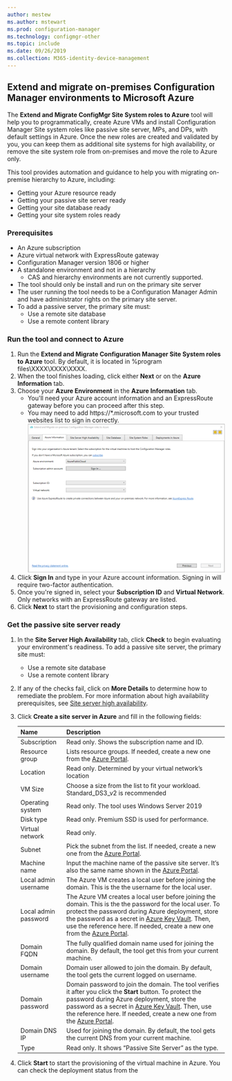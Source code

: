 ```yaml
---
author: mestew
ms.author: mstewart
ms.prod: configuration-manager
ms.technology: configmgr-other
ms.topic: include
ms.date: 09/26/2019
ms.collection: M365-identity-device-management
---
```


## <a name="bkmk_Azure-migration"></a> Extend and migrate on-premises Configuration Manager environments to Microsoft Azure
<!--3556022-->

The **Extend and Migrate ConfigMgr Site System roles to Azure** tool will help you to programmatically, create Azure VMs and install Configuration Manager Site system roles like passive site server, MPs, and DPs, with default settings in Azure. Once the new roles are created and validated by you, you can keep them as additional site systems for high availability, or remove the site system role from on-premises and move the role to Azure only.

This tool provides automation and guidance to help you with migrating on-premise hierarchy to Azure, including:

- Getting your Azure resource ready
- Getting your passive site server ready
- Getting your site database ready
- Getting your site system roles ready

### Prerequisites

- An Azure subscription
- Azure virtual network with ExpressRoute gateway
- Configuration Manager version 1806 or higher
- A standalone environment and not in a hierarchy
  - CAS and hierarchy environments are not currently supported.
- The tool should only be install and run on the primary site server
- The user running the tool needs to be a Configuration Manager Admin and have administrator rights on the primary site server.
- To add a passive server, the primary site must:
  - Use a remote site database
  - Use a remote content library


### Run the tool and connect to Azure

1. Run the **Extend and Migrate Configuration Manager Site System roles to Azure** tool. By default, it is located in %program files\XXXX\XXXX\XXXX.
1. When the tool finishes loading, click either **Next** or on the **Azure Information** tab.
1. Choose your **Azure Environment** in the **Azure Information** tab.
    - You'll need your Azure account information and an ExpressRoute gateway before you can proceed after this step.
    - You may need to add https://*.microsoft.com to  your trusted websites list to sign in correctly.
   ![Azure Information tab in the Extend and Migrate tool](../../media/3556022-azure-information-tab.png)
1. Click **Sign In** and type in your Azure account information. Signing in will require two-factor authentication.
1. Once you're signed in, select your **Subscription ID** and **Virtual Network**. Only networks with an ExpressRoute gateway are listed.
1. Click **Next** to start the provisioning and configuration steps.

### Get the passive site server ready

1. In the **Site Server High Availability** tab, click **Check** to begin evaluating your environment's readiness. To add a passive site server, the primary site must:
    - Use a remote site database
    - Use a remote content library
1. If any of the checks fail, click on **More Details** to determine how to remediate the problem. For more information about high availability prerequisites, see [Site server high availability](/sccm/core/servers/deploy/configure/site-server-high-availability).
1. Click **Create a site server in Azure** and fill in the following fields:

    |Name|Description|
    |---|---|
    |Subscription|Read only. Shows the subscription name and ID.|
    |Resource group| Lists resource groups. If needed, create a new one from the [Azure Portal](https://portal.azure.com).|
    |Location| Read only. Determined by your virtual network’s location|
    |VM Size|Choose a size from the list to fit your workload. Standard_DS3_v2 is recommended|
    |Operating system|Read only. The tool uses Windows Server 2019|
    |Disk type|Read only. Premium SSD is used for performance.|
    |Virtual network|Read only.|
    |Subnet|Pick the subnet from the list. If needed, create a new one from the [Azure Portal](https://portal.azure.com).|
    |Machine name|Input the machine name of the passive site server. It’s also the same name shown in the [Azure Portal](https://portal.azure.com).|
    |Local admin username|The Azure VM creates a local user before joining the domain. This is the the username for the local user.|
    |Local admin password|The Azure VM creates a local user before joining the domain. This is the the password for the local user. To protect the password during Azure deployment, store the password as a secret in [Azure Key Vault](https://docs.microsoft.com/azure/key-vault/key-vault-overview). Then, use the reference here. If needed, create a new one from the [Azure Portal](https://portal.azure.com).|
    |Domain FQDN|The fully qualified domain name used for joining the domain. By default, the tool get this from your current machine.|
    |Domain username|Domain user allowed to join the domain. By default, the tool gets the current logged on username.|
    |Domain password|Domain password to join the domain. The tool verifies it after you click the **Start** button. To protect the password during Azure deployment, store the password as a secret in [Azure Key Vault](https://docs.microsoft.com/azure/key-vault/key-vault-overview). Then, use the reference here. If needed, create a new one from the [Azure Portal](https://portal.azure.com).|
    |Domain DNS IP|Used for joining the domain. By default, the tool gets the current DNS  from your current machine.|
    |Type|Read only. It shows “Passive Site Server” as the type.|

1. Click **Start** to start the provisioning of the virtual machine in Azure. You can check the deployment status from the 